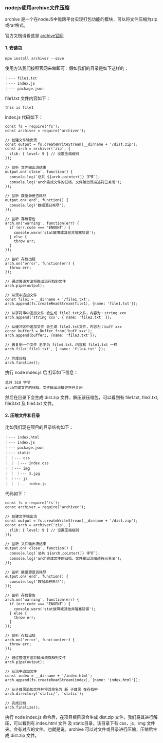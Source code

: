 ### nodejs使用archive文件压缩

  archive 是一个在nodeJS中能跨平台实现打包功能的模块，可以将文件压缩为zip或rar格式。

  官方文档请看这里 <a href="https://github.com/archiverjs/node-archiver">archive官网</a>

#### 1. 安装包
```
npm install archiver --save
```
  使用方法我们按照官网来做即可：假如我们的目录是如下这样的：
```
｜--- file1.txt
｜--- index.js
｜--- package.json
```
  file1.txt 文件内容如下：
```
this is file1
```
  index.js 代码如下：
```
const fs = require('fs');
const archiver = require('archiver');

// 创建文件输出流
const output = fs.createWriteStream(__dirname + '/dist.zip');
const arch = archiver('zip', {
  zlib: { level: 9 } // 设置压缩级别
});

// 监听 文件输出流结束
output.on('close', function() {
  console.log(`总共 ${arch.pointer()} 字节`);
  console.log('arch完成文件的归档，文件输出流描述符已关闭');
});

// 监听 数据源是否耗尽
output.on('end', function() {
  console.log('数据源已耗尽');
});

// 监听 存档警告
arch.on('warning', function(err) {
  if (err.code === 'ENOENT') {
    console.warn('stat故障或其他非阻塞错误');
  } else {
    throw err;
  }
});

// 监听 存档出错
arch.on('error', function(err) {
  throw err;
});

// 通过管道方法将输出流存档到文件 
arch.pipe(output);

// 从流中追加文件 
const file1 = __dirname + '/file1.txt';
arch.append(fs.createReadStream(file1), {name: 'file1.txt'});

// 从字符串中追加文件 会生成 file2.txt文件，内容为：string xxx
arch.append('string xxx', { name: 'file2.txt' });

// 从缓冲区中追加文件 会生成 file3.txt文件，内容为：buff xxx
const buffer3 = Buffer.from('buff xxx');
arch.append(buffer3, {name: 'file3.txt'});

// 再复制一个文件 名字为 file4.txt，内容和 file1.txt 一样 
arch.file('file1.txt', { name: 'file4.txt' });

// 完成归档
arch.finalize();
```
  执行 node index.js 后 打印如下信息：
```
总共 510 字节
arch完成文件的归档，文件输出流描述符已关闭
```
  然后在目录下会生成 dist.zip 文件，解压该压缩包，可以看到有 file1.txt, file2.txt, file3.txt 及 file4.txt 文件。

#### 2. 压缩文件和目录

  比如我们现在项目的目录结构如下：
```
｜--- index.html
｜--- index.js
｜--- package.json
｜--- static
｜ ｜--- css
｜ ｜ ｜--- index.css
｜ ｜--- img 
｜ ｜ ｜--- 1.jpg
｜ ｜--- js
｜ ｜ ｜--- index.js
```
  代码如下：
```
const fs = require('fs');
const archiver = require('archiver');

// 创建文件输出流
const output = fs.createWriteStream(__dirname + '/dist.zip');
const arch = archiver('zip', {
  zlib: { level: 9 } // 设置压缩级别
});

// 监听 文件输出流结束
output.on('close', function() {
  console.log(`总共 ${arch.pointer()} 字节`);
  console.log('arch完成文件的归档，文件输出流描述符已关闭');
});

// 监听 数据源是否耗尽
output.on('end', function() {
  console.log('数据源已耗尽');
});

// 监听 存档警告
arch.on('warning', function(err) {
  if (err.code === 'ENOENT') {
    console.warn('stat故障或其他非阻塞错误');
  } else {
    throw err;
  }
});

// 监听 存档出错
arch.on('error', function(err) {
  throw err;
});

// 通过管道方法将输出流存档到文件 
arch.pipe(output);

// 从流中追加文件 
const index = __dirname + '/index.html';
arch.append(fs.createReadStream(index), {name: 'index.html'});

// 从子目录追加文件并将其命名为 新 子目录 在存档中
arch.directory('static/', 'static');

// 完成归档
arch.finalize();
```
  执行 node index.js 命令后，在项目根目录会生成 dist.zip 文件，我们将其进行解压，可以看到有 index.html 文件 及 static目录，该目录下有 css，js，img 文件夹。会有对应的文件。也就是说，archive 可以对文件或目录进行压缩，压缩后生成 dist.zip 文件。